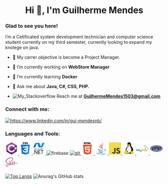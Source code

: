 <h1 align="center">Hi 👋, I'm Guilherme Mendes</h1>  

### Glad to see you here!  
I’m a Cetificated system development technician and computer science student currently on my third semester, currently looking to expand my knolege on java.
  
- 🎯 My carrer objective is become a Project Manager.

- 🔭 I’m currently working on **WebStore Manager**  
  
- 🌱 I’m currently learning **Docker**  
  
- 💬 Ask me about **Java, C#, CSS, PHP.**  
  
- <img src="https://logodownload.org/wp-content/uploads/2018/03/gmail-logo-2-1.png" width="16" height="13" alt="My_Stackoverflow"> Reach me at **GuilhermeMendes1503@gmail.com**  
  
<h3 align="left">Connect with me:</h3>  
<p align="left">  
<a href="https://linkedin.com/in/gui-mendesnb/" target="blank"><img align="center" src="https://cdn.icon-icons.com/icons2/3041/PNG/512/linkedin_logo_icon_189225.png" alt="https://www.linkedin.com/in/gui-mendesnb/" height="45" width="45" /></a>  
</p>  
  
<h3 align="left">Languages and Tools:</h3>  
<p align="left"><a href="https://www.w3schools.com/cs/" target="_blank" rel="noreferrer"> <img src="https://raw.githubusercontent.com/devicons/devicon/master/icons/csharp/csharp-original.svg" alt="csharp" width="40" height="40"/> </a> <a href="https://www.w3schools.com/css/" target="_blank" rel="noreferrer"> <img src="https://raw.githubusercontent.com/devicons/devicon/master/icons/css3/css3-original-wordmark.svg" alt="css3" width="40" height="40"/> </a> <a href="https://dotnet.microsoft.com/" target="_blank" rel="noreferrer"> <img src="https://raw.githubusercontent.com/devicons/devicon/master/icons/dot-net/dot-net-original-wordmark.svg" alt="dotnet" width="40" height="40"/> </a> <img src="https://www.vectorlogo.zone/logos/firebase/firebase-icon.svg" alt="firebase" width="40" height="40"/> </a> <a href="https://git-scm.com/" target="_blank" rel="noreferrer"> <img src="https://www.vectorlogo.zone/logos/git-scm/git-scm-icon.svg" alt="git" width="40" height="40"/> </a> <a href="https://www.w3.org/html/" target="_blank" rel="noreferrer"> <img src="https://raw.githubusercontent.com/devicons/devicon/master/icons/html5/html5-original-wordmark.svg" alt="html5" width="40" height="40"/> </a> <a href="https://www.java.com" target="_blank" rel="noreferrer"> <img src="https://raw.githubusercontent.com/devicons/devicon/master/icons/java/java-original.svg" alt="java" width="40" height="40"/> </a> <a href="https://developer.mozilla.org/en-US/docs/Web/JavaScript" target="_blank" rel="noreferrer"> <img src="https://raw.githubusercontent.com/devicons/devicon/master/icons/javascript/javascript-original.svg" alt="javascript" width="40" height="40"/> </a> <a href="https://www.linux.org/" target="_blank" rel="noreferrer"> <img src="https://raw.githubusercontent.com/devicons/devicon/master/icons/linux/linux-original.svg" alt="linux" width="40" height="40"/> </a> <a href="https://www.mysql.com/" target="_blank" rel="noreferrer"> <img src="https://raw.githubusercontent.com/devicons/devicon/master/icons/mysql/mysql-original-wordmark.svg" alt="mysql" width="40" height="40"/> </a> <a href="https://www.php.net" target="_blank" rel="noreferrer"> <img src="https://raw.githubusercontent.com/devicons/devicon/master/icons/php/php-original.svg" alt="php" width="40" height="40"/> </a> <a href="https://sass-lang.com" target="_blank" rel="noreferrer"> <img src="https://raw.githubusercontent.com/devicons/devicon/master/icons/sass/sass-original.svg" alt="sass" width="40" height="40"/> </a> </p>  
  
[![Top Langs](https://github-readme-stats.vercel.app/api/top-langs/?username=guilhermemendes1503&show_icons=true&locale=en&layout=compact&theme=dark)](https://github.com/anuraghazra/github-readme-stats)
![Anurag's GitHub stats](https://github-readme-stats.vercel.app/api?username=guilhermemendes1503&show_icons=true&theme=dark)
